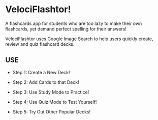 VelociFlashtor!
=====

A flashcards app for students who are too lazy to make their own flashcards, yet demand perfect spelling for their answers!

VelociFlashtor uses Google Image Search to help users quickly create, review and quiz flashcard decks.

## USE
* Step 1: Create a New Deck!

* Step 2: Add Cards to that Deck!

* Step 3: Use Study Mode to Practice!

* Step 4: Use Quiz Mode to Test Yourself!

* Step 5: Try Out Other Popular Decks!

